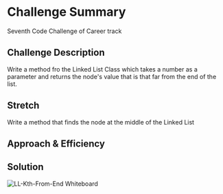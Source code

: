 # Challenge Summary
Seventh Code Challenge of Career track

## Challenge Description
Write a method fro the Linked List Class which takes a number as a parameter and returns the node's value that is that far from the end of the list. 

## Stretch
Write a method that finds the node at the middle of the Linked List

## Approach & Efficiency



## Solution
![LL-Kth-From-End Whiteboard]()